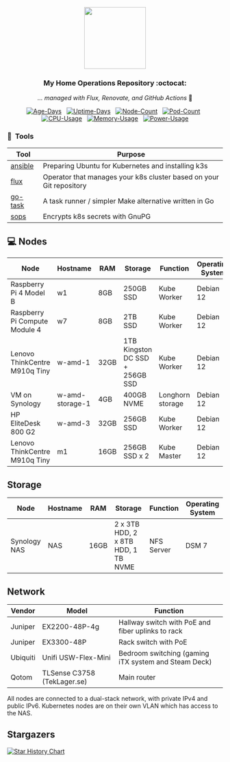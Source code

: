 <div align="center">

<img src="https://raw.githubusercontent.com/onedr0p/home-ops/main/docs/src/assets/logo.png" align="center" width="144px" height="144px"/>

### My Home Operations Repository :octocat:

_... managed with Flux, Renovate, and GitHub Actions_ 🤖

</div>


<div align="center">

[![Age-Days](https://img.shields.io/endpoint?url=https%3A%2F%2Fkromgo.skylab.fi%2Fquery%3Fformat%3Dendpoint%26metric%3Dcluster_age_days&style=flat-square&label=Age)](https://github.com/kashalls/kromgo/)&nbsp;&nbsp;
[![Uptime-Days](https://img.shields.io/endpoint?url=https%3A%2F%2Fkromgo.skylab.fi%2Fquery%3Fformat%3Dendpoint%26metric%3Dcluster_uptime_days&style=flat-square&label=Uptime)](https://github.com/kashalls/kromgo/)&nbsp;&nbsp;
[![Node-Count](https://img.shields.io/endpoint?url=https%3A%2F%2Fkromgo.skylab.fi%2Fquery%3Fformat%3Dendpoint%26metric%3Dcluster_node_count&style=flat-square&label=Nodes)](https://github.com/kashalls/kromgo/)&nbsp;&nbsp;
[![Pod-Count](https://img.shields.io/endpoint?url=https%3A%2F%2Fkromgo.skylab.fi%2Fquery%3Fformat%3Dendpoint%26metric%3Dcluster_pod_count&style=flat-square&label=Pods)](https://github.com/kashalls/kromgo/)&nbsp;&nbsp;
[![CPU-Usage](https://img.shields.io/endpoint?url=https%3A%2F%2Fkromgo.skylab.fi%2Fquery%3Fformat%3Dendpoint%26metric%3Dcluster_cpu_usage&style=flat-square&label=CPU)](https://github.com/kashalls/kromgo/)&nbsp;&nbsp;
[![Memory-Usage](https://img.shields.io/endpoint?url=https%3A%2F%2Fkromgo.skylab.fi%2Fquery%3Fformat%3Dendpoint%26metric%3Dcluster_memory_usage&style=flat-square&label=Memory)](https://github.com/kashalls/kromgo/)&nbsp;&nbsp;
[![Power-Usage](https://img.shields.io/endpoint?url=https%3A%2F%2Fkromgo.skylab.fi%2Fquery%3Fformat%3Dendpoint%26metric%3Dcluster_power_usage&style=flat-square&label=Power)](https://github.com/kashalls/kromgo/)

</div>

### :wrench:&nbsp; Tools

| Tool                                                               | Purpose                                                             |
|--------------------------------------------------------------------|---------------------------------------------------------------------|
| [ansible](https://www.ansible.com)                                 | Preparing Ubuntu for Kubernetes and installing k3s                  |
| [flux](https://toolkit.fluxcd.io/)                                 | Operator that manages your k8s cluster based on your Git repository |
| [go-task](https://github.com/go-task/task)                         | A task runner / simpler Make alternative written in Go              |
| [sops](https://github.com/mozilla/sops)                            | Encrypts k8s secrets with GnuPG                                     |


## 💻 Nodes
| Node                          | Hostname        | RAM  | Storage                         | Function         | Operating System |
|-------------------------------|-----------------|------|---------------------------------|------------------|------------------|
| Raspberry Pi 4 Model B        | w1              | 8GB  | 250GB SSD                       | Kube Worker      | Debian 12        |
| Raspberry Pi Compute Module 4 | w7              | 8GB  | 2TB SSD                         | Kube Worker      | Debian 12        |
| Lenovo ThinkCentre M910q Tiny | w-amd-1         | 32GB | 1TB Kingston DC SSD + 256GB SSD | Kube Worker      | Debian 12        |
| VM on Synology                | w-amd-storage-1 | 4GB  | 400GB NVME                      | Longhorn storage | Debian 12        |
| HP EliteDesk 800 G2           | w-amd-3         | 32GB | 256GB SSD                       | Kube Worker      | Debian 12        |
| Lenovo ThinkCentre M910q Tiny | m1              | 16GB | 256GB SSD x 2                   | Kube Master      | Debian 12        |

## Storage
| Node         | Hostname | RAM  | Storage                             | Function   | Operating System |
|--------------|----------|------|-------------------------------------|------------|------------------|
| Synology NAS | NAS      | 16GB | 2 x 3TB HDD, 2 x 8TB HDD, 1 TB NVME | NFS Server | DSM 7            |

## Network

| Vendor   | Model                            | Function                                                     |
|----------|----------------------------------|--------------------------------------------------------------|
| Juniper  | EX2200-48P-4g                    | Hallway switch with PoE and fiber uplinks to rack            |
| Juniper  | EX3300-48P                       | Rack switch with PoE                                         |
| Ubiquiti | Unifi USW-Flex-Mini              | Bedroom switching (gaming iTX system and Steam Deck)         |
| Qotom    | TLSense C3758  (TekLager.se)     | Main router                                                  |

All nodes are connected to a dual-stack network, with private IPv4 and public IPv6. 
Kubernetes nodes are on their own VLAN which has access to the NAS.

## Stargazers

[![Star History Chart](https://api.star-history.com/svg?repos=samip5/k8s-cluster&type=Date)](https://star-history.com/#samip5/k8s-cluster&Date)

